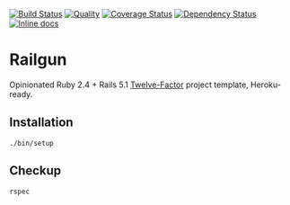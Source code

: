 [![Build Status](https://travis-ci.org/Mifrill/railgun.svg?branch=master)](https://travis-ci.org/Mifrill/railgun)
[![Quality](http://img.shields.io/codeclimate/github/zharikovpro/railgun.svg)](https://codeclimate.com/github/zharikovpro/railgun)
[![Coverage Status](https://img.shields.io/codeclimate/coverage/github/Mifrill/railgun.svg)](https://codeclimate.com/github/mifrill/railgun)
[![Dependency Status](https://gemnasium.com/badges/github.com/zharikovpro/railgun.svg)](https://gemnasium.com/github.com/zharikovpro/railgun)
[![Inline docs](http://inch-ci.org/github/zharikovpro/railgun.svg?branch=master)](http://inch-ci.org/github/zharikovpro/railgun)

Railgun
=======

Opinionated Ruby 2.4 + Rails 5.1 [Twelve-Factor](http://12factor.net/) project template, Heroku-ready. 

Installation
------------

`./bin/setup`

Checkup
-------

`rspec`
